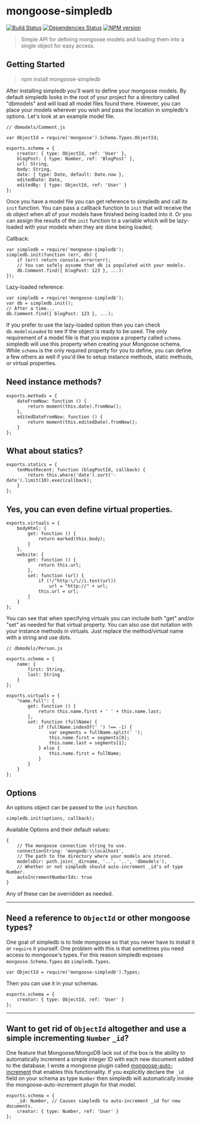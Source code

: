 # mongoose-simpledb

[![Build Status](https://travis-ci.org/chevex/mongoose-simpledb.png)](https://travis-ci.org/chevex/mongoose-simpledb)
[![Dependencies Status](https://gemnasium.com/Chevex/mongoose-simpledb.png)](https://gemnasium.com/Chevex/mongoose-simpledb)
[![NPM version](https://badge.fury.io/js/mongoose-simpledb.png)](http://badge.fury.io/js/mongoose-simpledb)

> Simple API for defining mongoose models and loading them into a single object for easy access.

## Getting Started

> npm install mongoose-simpledb

After installing simpledb you'll want to define your mongoose models. By default simpledb looks in the root of your project for a directory called "dbmodels" and will load all model files found there. However, you can place your models wherever you wish and pass the location in simpledb's options. Let's look at an example model file.

    // dbmodels/Comment.js

    var ObjectId = require('mongoose').Schema.Types.ObjectId;

    exports.schema = {
        creator: { type: ObjectId, ref: 'User' },
        blogPost: { type: Number, ref: 'BlogPost' },
        url: String,
        body: String,
        date: { type: Date, default: Date.now },
        editedDate: Date,
        editedBy: { type: ObjectId, ref: 'User' }
    };
    
Once you have a model file you can get reference to simpledb and call its `init` function. You can pass a callback function to `init` that will receive the `db` object when all of your models have finished being loaded into it. Or you can assign the results of the `init` function to a variable which will be lazy-loaded with your models when they are done being loaded;

Callback:

    var simpledb = require('mongoose-simpledb');
    simpledb.init(function (err, db) {
        if (err) return console.error(err);
        // You can safely assume that db is populated with your models.
        db.Comment.find({ blogPost: 123 }, ...):
    });

Lazy-loaded reference:

    var simpledb = require('mongoose-simpledb');
    var db = simpledb.init();
    // After a time...
    db.Comment.find({ blogPost: 123 }, ...);

If you prefer to use the lazy-loaded option then you can check `db.modelsLoaded` to see if the object is ready to be used. The only requirement of a model file is that you expose a property called `schema`. simpledb will use this property when creating your Mongoose schema. While `schema` is the only required property for you to define, you can define a few others as well if you'd like to setup instance methods, static methods, or virtual properties.

## Need instance methods?

    exports.methods = {
        dateFromNow: function () {
            return moment(this.date).fromNow();
        },
        editedDateFromNow: function () {
            return moment(this.editedDate).fromNow();
        }
    };

## What about statics?

    exports.statics = {
        tenMostRecent: function (blogPostId, callback) {
            return this.where('date').sort('-date').limit(10).exec(callback);
        }
    };

## Yes, you can even define virtual properties.

    exports.virtuals = {
        bodyHtml: {
            get: function () {
                return marked(this.body);
            }
        },
        website: {
            get: function () {
                return this.url;
            },
            set: function (url) {
                if (!/^http:\/\//i.test(url))
                    url = "http://" + url;
                this.url = url;
            }
        }
    };

You can see that when specifying virtuals you can include both "get" and/or "set" as needed for that virtual property. You can also use dot notation with your instance methods in virtuals. Just replace the method/virtual name with a string and use dots.

    // dbmodels/Person.js

    exports.schema = {
        name: {
            first: String,
            last: String
        }
    };

    exports.virtuals = {
        "name.full": {
            get: function () {
                return this.name.first + ' ' + this.name.last;
            },
            set: function (fullName) {
                if (fullName.indexOf(' ') !== -1) {
                    var segments = fullName.split(' ');
                    this.name.first = segments[0];
                    this.name.last = segments[1];
                } else {
                    this.name.first = fullName;
                }
            }
        }
    };

## Options

An options object can be passed to the `init` function.

    simpledb.init(options, callback);

Available Options and their default values:

    {
        // The mongoose connection string to use.
        connectionString: 'mongodb:\\localhost',
        // The path to the directory where your models are stored.
        modelsDir: path.join(__dirname, '..', '..', 'dbmodels'),
        // Whether or not simpledb should auto-increment _id's of type Number.
        autoIncrementNumberIds: true
    }

Any of these can be overridden as needed.

---

## Need a reference to `ObjectId` or other mongoose types?

One goal of simpledb is to hide mongoose so that you never have to install it or `require` it yourself. One problem with this is that sometimes you need access to mongoose's types. For this reason simpledb exposes `mongoose.Schema.Types` as `simpledb.Types`.

    var ObjectId = require('mongoose-simpledb').Types;

Then you can use it in your schemas.

    exports.schema = {
        creator: { type: ObjectId, ref: 'User' }
    };

---

## Want to get rid of `ObjectId` altogether and use a simple incrementing `Number` `_id`?

One feature that Mongoose/MongoDB lack out of the box is the ability to automatically increment a simple integer ID with each new document added to the database. I wrote a mongoose plugin called [mongoose-auto-increment](http://github.com/Chevex/mongoose-auto-increment) that enables this functionality. If you explicitly declare the `_id` field on your schema as type `Number` then simpledb will automatically invoke the mongoose-auto-increment plugin for that model.

    exports.schema = {
        _id: Number, // Causes simpledb to auto-increment _id for new documents.
        creator: { type: Number, ref: 'User' }
    };